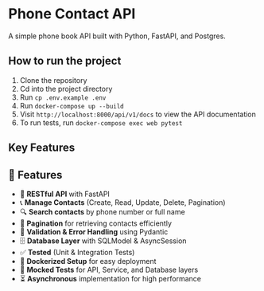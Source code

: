 # Phone Contact API

A simple phone book API built with Python, FastAPI, and Postgres.

## How to run the project

1. Clone the repository
2. Cd into the project directory
3. Run `cp .env.example .env`
3. Run `docker-compose up --build`
4. Visit `http://localhost:8000/api/v1/docs` to view the API documentation
5. To run tests, run `docker-compose exec web pytest`

## Key Features 

## 🚀 Features
- 📄 **RESTful API** with FastAPI  
- 📞 **Manage Contacts** (Create, Read, Update, Delete, Pagination)  
- 🔍 **Search contacts** by phone number or full name  
- 📜 **Pagination** for retrieving contacts efficiently  
- 🔧 **Validation & Error Handling** using Pydantic  
- 🗄 **Database Layer** with SQLModel & AsyncSession  
- ✅ **Tested** (Unit & Integration Tests)   
- 🐳 **Dockerized Setup** for easy deployment  
- 🔁 **Mocked Tests** for API, Service, and Database layers  
- ⏳ **Asynchronous** implementation for high performance

